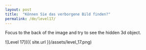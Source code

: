 ```yaml
---
layout: post
title:  "Können Sie das verborgene Bild finden?"
permalink: /de/level17/
---
```

Focus to the back of the image and try to see the hidden 3d object.

![Level 17]({{ site.url }}/assets/level_17.png)